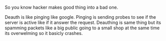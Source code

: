 So you know hacker makes good thing into a bad one.

Deauth is like pinging like google. Pinging is sending probes to see if the server is active like if it answer the request. Deauthing is same thing but its spamming packets like a big public going to a small shop at the same time its overwelming so it basicly crashes.